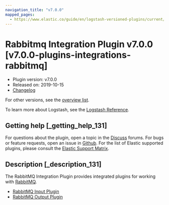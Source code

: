 ```yaml
---
navigation_title: "v7.0.0"
mapped_pages:
  - https://www.elastic.co/guide/en/logstash-versioned-plugins/current/v7.0.0-plugins-integrations-rabbitmq.html
---
```


# Rabbitmq Integration Plugin v7.0.0 [v7.0.0-plugins-integrations-rabbitmq]

* Plugin version: v7.0.0
* Released on: 2019-10-15
* [Changelog](https://github.com/logstash-plugins/logstash-integration-rabbitmq/blob/v7.0.0/CHANGELOG.md)

For other versions, see the [overview list](integration-rabbitmq-index.md).

To learn more about Logstash, see the [Logstash Reference](https://www.elastic.co/guide/en/logstash/current/index.html).

## Getting help [_getting_help_131]

For questions about the plugin, open a topic in the [Discuss](http://discuss.elastic.co) forums. For bugs or feature requests, open an issue in [Github](https://github.com/logstash-plugins/logstash-integration-rabbitmq). For the list of Elastic supported plugins, please consult the [Elastic Support Matrix](https://www.elastic.co/support/matrix#matrix_logstash_plugins).

## Description [_description_131]

The RabbitMQ Integration Plugin provides integrated plugins for working with [RabbitMQ](http://www.rabbitmq.com/).

* [RabbitMQ Input Plugin](https://www.elastic.co/guide/en/logstash/current/plugins-inputs-rabbitmq.html)
* [RabbitMQ Output Plugin](https://www.elastic.co/guide/en/logstash/current/plugins-outputs-rabbitmq.html)
